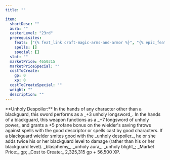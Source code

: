 ```yaml
---
title: ""

item:
  shortDesc: ""
  aura: ""
  casterLevel: "23rd"
  prerequisites:
    feats: ["{% feat_link craft-magic-arms-and-armor %}", "{% epic_feat_link craft-epic-magic-arms-and-armor %}"]
    spells: []
    special: []
  slot: ""
  marketPrice: 4650315
  marketPriceSpecial: ""
  costToCreate:
    gp: 0
    xp: 0
  costToCreateSpecial: ""
  weight: ""
  description: ""
---
```

<p id="unholy-despoiler">**Unholy Despoiler:** In the hands of any character other than a blackguard, this sword performs as a _+3 unholy longsword_. In the hands of a blackguard, this weapon functions as a _+7 longsword of unholy power_ and grants a +5 profane bonus on the wielder's saving throws against spells with the good descriptor or spells cast by good characters. If a blackguard wielder smites good with the _unholy despoiler_, he or she adds twice his or her blackguard level to damage (rather than his or her blackguard level).
_blasphemy_, _unholy aura_, _unholy blight_; _Market Price:_  gp; _Cost to Create:_ 2,325,315 gp + 56,500 XP.
